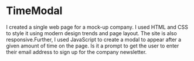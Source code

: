 # TimeModal

I created a single web page for a mock-up company. I used HTML and CSS to style it using modern design trends and page layout. The site is  also responsive.Further, I used JavaScript to create a modal to appear after a given amount of time on the page. Is it a prompt to get the user to enter their email address to sign up for the company newsletter.
